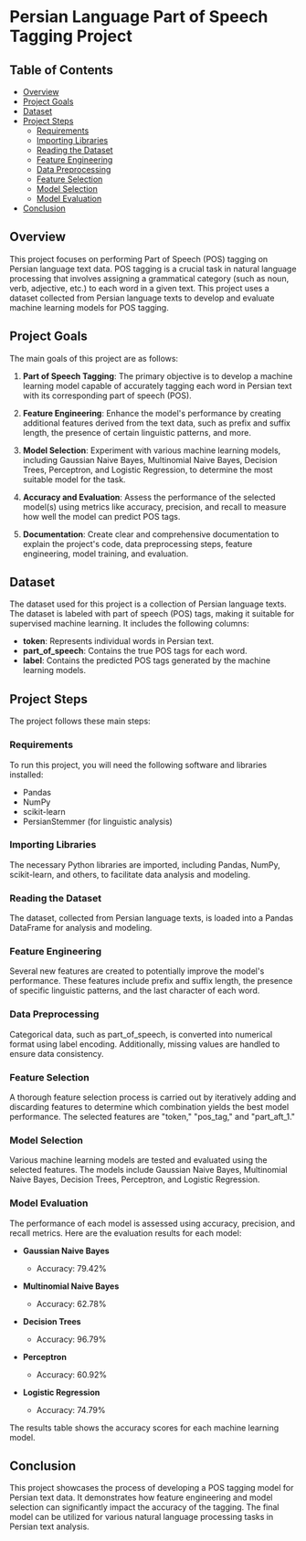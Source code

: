 # Persian Language Part of Speech Tagging Project

## Table of Contents
- [Overview](#overview)
- [Project Goals](#project-goals)
- [Dataset](#dataset)
- [Project Steps](#project-steps)
  - [Requirements](#requirements)
  - [Importing Libraries](#importing-libraries)
  - [Reading the Dataset](#reading-the-dataset)
  - [Feature Engineering](#feature-engineering)
  - [Data Preprocessing](#data-preprocessing)
  - [Feature Selection](#feature-selection)
  - [Model Selection](#model-selection)
  - [Model Evaluation](#model-evaluation)
- [Conclusion](#conclusion)

## Overview

This project focuses on performing Part of Speech (POS) tagging on Persian language text data. POS tagging is a crucial task in natural language processing that involves assigning a grammatical category (such as noun, verb, adjective, etc.) to each word in a given text. This project uses a dataset collected from Persian language texts to develop and evaluate machine learning models for POS tagging.

## Project Goals

The main goals of this project are as follows:

1. **Part of Speech Tagging**: The primary objective is to develop a machine learning model capable of accurately tagging each word in Persian text with its corresponding part of speech (POS).

2. **Feature Engineering**: Enhance the model's performance by creating additional features derived from the text data, such as prefix and suffix length, the presence of certain linguistic patterns, and more.

3. **Model Selection**: Experiment with various machine learning models, including Gaussian Naive Bayes, Multinomial Naive Bayes, Decision Trees, Perceptron, and Logistic Regression, to determine the most suitable model for the task.

4. **Accuracy and Evaluation**: Assess the performance of the selected model(s) using metrics like accuracy, precision, and recall to measure how well the model can predict POS tags.

5. **Documentation**: Create clear and comprehensive documentation to explain the project's code, data preprocessing steps, feature engineering, model training, and evaluation.

## Dataset

The dataset used for this project is a collection of Persian language texts. The dataset is labeled with part of speech (POS) tags, making it suitable for supervised machine learning. It includes the following columns:

- **token**: Represents individual words in Persian text.
- **part_of_speech**: Contains the true POS tags for each word.
- **label**: Contains the predicted POS tags generated by the machine learning models.

## Project Steps

The project follows these main steps:

### Requirements

To run this project, you will need the following software and libraries installed:

- Pandas
- NumPy
- scikit-learn
- PersianStemmer (for linguistic analysis)

### Importing Libraries

The necessary Python libraries are imported, including Pandas, NumPy, scikit-learn, and others, to facilitate data analysis and modeling.

### Reading the Dataset

The dataset, collected from Persian language texts, is loaded into a Pandas DataFrame for analysis and modeling.

### Feature Engineering

Several new features are created to potentially improve the model's performance. These features include prefix and suffix length, the presence of specific linguistic patterns, and the last character of each word.

### Data Preprocessing

Categorical data, such as part_of_speech, is converted into numerical format using label encoding. Additionally, missing values are handled to ensure data consistency.

### Feature Selection

A thorough feature selection process is carried out by iteratively adding and discarding features to determine which combination yields the best model performance. The selected features are "token," "pos_tag," and "part_aft_1."

### Model Selection

Various machine learning models are tested and evaluated using the selected features. The models include Gaussian Naive Bayes, Multinomial Naive Bayes, Decision Trees, Perceptron, and Logistic Regression.

### Model Evaluation

The performance of each model is assessed using accuracy, precision, and recall metrics. Here are the evaluation results for each model:

- **Gaussian Naive Bayes**
  - Accuracy: 79.42%

- **Multinomial Naive Bayes**
  - Accuracy: 62.78%

- **Decision Trees**
  - Accuracy: 96.79%

- **Perceptron**
  - Accuracy: 60.92%

- **Logistic Regression**
  - Accuracy: 74.79%

The results table shows the accuracy scores for each machine learning model.

## Conclusion

This project showcases the process of developing a POS tagging model for Persian text data. It demonstrates how feature engineering and model selection can significantly impact the accuracy of the tagging. The final model can be utilized for various natural language processing tasks in Persian text analysis.

